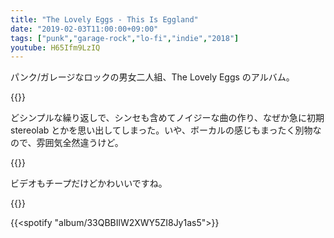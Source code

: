 ```yaml
---
title: "The Lovely Eggs - This Is Eggland"
date: "2019-02-03T11:00:00+09:00"
tags: ["punk","garage-rock","lo-fi","indie","2018"]
youtube: H65Ifm9LzIQ
---
```


パンク/ガレージなロックの男女二人組、The Lovely Eggs のアルバム。

{{<youtube src="-HXmAleNWBU" title="The Lovely Eggs - I Shouldn't Have Said That">}}

どシンプルな繰り返しで、シンセも含めてノイジーな曲の作り、なぜか急に初期 stereolab とかを思い出してしまった。いや、ボーカルの感じもまったく別物なので、雰囲気全然違うけど。

{{<youtube src="H65Ifm9LzIQ" title="The Lovely Eggs - Wiggy Giggy">}}

ビデオもチープだけどかわいいですね。

{{<youtube src="kdtLncw0W_8" title="The Lovely Eggs - Big Sea">}}

{{<spotify "album/33QBBIlW2XWY5ZI8Jy1as5">}}
